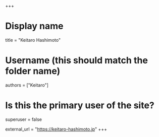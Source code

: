 +++
# Display name
title = "Keitaro Hashimoto"

# Username (this should match the folder name)
authors = ["Keitaro"]

# Is this the primary user of the site?
superuser = false

external_url = "https://keitaro-hashimoto.jp"
+++
